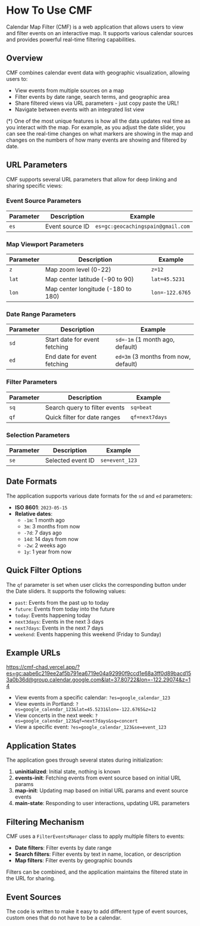 # How To Use CMF

Calendar Map Filter (CMF) is a web application that allows users to view and filter events on an interactive map. It supports various calendar sources and provides powerful real-time filtering capabilities.

## Overview

CMF combines calendar event data with geographic visualization, allowing users to:

-   View events from multiple sources on a map
-   Filter events by date range, search terms, and geographic area
-   Share filtered views via URL parameters - just copy paste the URL!
-   Navigate between events with an integrated list view

(\*) One of the most unique features is how all the data updates real time as you interact with the map.
For example, as you adjust the date slider, you can see the real-time changes on what markers are showing in the map
and changes on the numbers of how many events are showing and filtered by date.

## URL Parameters

CMF supports several URL parameters that allow for deep linking and sharing specific views:

### Event Source Parameters

| Parameter | Description     | Example                           |
| --------- | --------------- | --------------------------------- |
| `es`      | Event source ID | `es=gc:geocachingspain@gmail.com` |

### Map Viewport Parameters

| Parameter | Description                        | Example         |
| --------- | ---------------------------------- | --------------- |
| `z`       | Map zoom level (0-22)              | `z=12`          |
| `lat`     | Map center latitude (-90 to 90)    | `lat=45.5231`   |
| `lon`     | Map center longitude (-180 to 180) | `lon=-122.6765` |

### Date Range Parameters

| Parameter | Description                   | Example                              |
| --------- | ----------------------------- | ------------------------------------ |
| `sd`      | Start date for event fetching | `sd=-1m` (1 month ago, default)      |
| `ed`      | End date for event fetching   | `ed=3m` (3 months from now, default) |

### Filter Parameters

| Parameter | Description                   | Example        |
| --------- | ----------------------------- | -------------- |
| `sq`      | Search query to filter events | `sq=beat`      |
| `qf`      | Quick filter for date ranges  | `qf=next7days` |

### Selection Parameters

| Parameter | Description       | Example        |
| --------- | ----------------- | -------------- |
| `se`      | Selected event ID | `se=event_123` |

## Date Formats

The application supports various date formats for the `sd` and `ed` parameters:

-   **ISO 8601**: `2023-05-15`
-   **Relative dates**:
    -   `-1m`: 1 month ago
    -   `3m`: 3 months from now
    -   `-7d`: 7 days ago
    -   `14d`: 14 days from now
    -   `-2w`: 2 weeks ago
    -   `1y`: 1 year from now

## Quick Filter Options

The `qf` parameter is set when user clicks the corresponding button under the Date sliders.
It supports the following values:

-   `past`: Events from the past up to today
-   `future`: Events from today into the future
-   `today`: Events happening today
-   `next3days`: Events in the next 3 days
-   `next7days`: Events in the next 7 days
-   `weekend`: Events happening this weekend (Friday to Sunday)

## Example URLs

https://cmf-chad.vercel.app/?es=gc:aabe6c219ee2af5b791ea6719e04a92990f9ccd1e68a3ff0d89bacd153a0b36d@group.calendar.google.com&lat=37.80722&lon=-122.29074&z=14

-   View events from a specific calendar: `?es=google_calendar_123`
-   View events in Portland: `?es=google_calendar_123&lat=45.5231&lon=-122.6765&z=12`
-   View concerts in the next week: `?es=google_calendar_123&qf=next7days&sq=concert`
-   View a specific event: `?es=google_calendar_123&se=event_123`

## Application States

The application goes through several states during initialization:

1. **uninitialized**: Initial state, nothing is known
2. **events-init**: Fetching events from event source based on initial URL params
3. **map-init**: Updating map based on initial URL params and event source events
4. **main-state**: Responding to user interactions, updating URL parameters

## Filtering Mechanism

CMF uses a `FilterEventsManager` class to apply multiple filters to events:

-   **Date filters**: Filter events by date range
-   **Search filters**: Filter events by text in name, location, or description
-   **Map filters**: Filter events by geographic bounds

Filters can be combined, and the application maintains the filtered state in the URL for sharing.

## Event Sources

The code is written to make it easy to add different type of event sources, custom ones that do not have to be a calendar.
